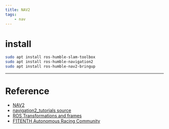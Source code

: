 ```yaml
---
title: NAV2 
tags:
    - nav
---
```



# install 

```bash
sudo apt install ros-humble-slam-toolbox
sudo apt install ros-humble-navigation2
sudo apt install ros-humble-nav2-bringup
```

---

# Reference

- [NAV2](https://navigation.ros.org/)
- [navigation2_tutorials source](https://github.com/ros-planning/navigation2_tutorials)
- [ROS Transformations and frames](https://linklab-uva.github.io/autonomousracing/assets/files/L11-compressed.pdf)
- [F1TENTH Autonomous Racing Community](https://github.com/f1tenth)